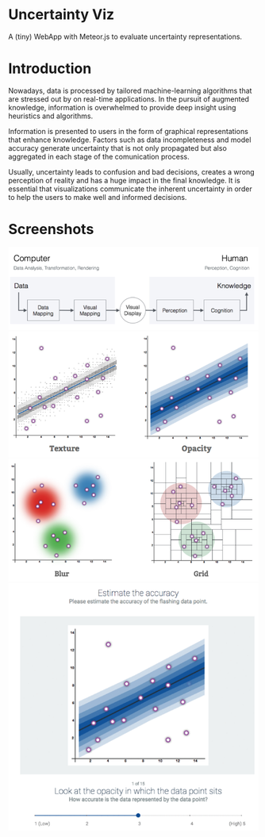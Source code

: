 # Uncertainty Viz

A (tiny) WebApp with Meteor.js to evaluate uncertainty representations.

# Introduction

Nowadays, data is processed by tailored machine-learning algorithms that are stressed out by on real-time applications. In the pursuit of augmented knowledge, information is overwhelmed to provide deep insight using heuristics and algorithms.  

Information is presented to users in the form of graphical representations that enhance knowledge. Factors such as data incompleteness and model accuracy generate uncertainty that is not only propagated but also aggregated in each stage of the comunication process. 

Usually, uncertainty leads to confusion and bad decisions, creates a wrong perception of reality and has a huge impact in the final knowledge. It is essential that visualizations communicate the inherent uncertainty in order to help the users to make well and informed decisions.

# Screenshots

<img src="public/sc1.png" />
<img src="public/sc2.png" />
<img src="public/sc3.png" />
<img src="public/sc4.png" />

